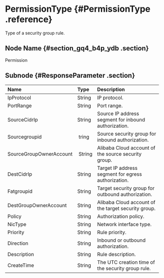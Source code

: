 # PermissionType {#PermissionType .reference}

Type of a security group rule.

## Node Name {#section_gq4_b4p_ydb .section}

Permission

## Subnode {#ResponseParameter .section}

|Name|Type|Description|
|:---|:---|:----------|
|IpProtocol|String|IP protocol.|
|PortRange|String|Port range.|
|SourceCidrIp|String|Source IP address segment for inbound authorization.|
|Sourcegroupid| tring|Source security group for inbound authorization.|
|SourceGroupOwnerAccount| String|Alibaba Cloud account of the source security group.|
|DestCidrIp|String|Target IP address segment for egress authorization.|
|Fatgroupid|String|Target security group for outbound authorization.|
|DestGroupOwnerAccount|String|Alibaba Cloud account of the target security group.|
|Policy|String|Authorization policy.|
|NicType|String|Network interface type.|
|Priority|String|Rule priority. |
|Direction|String|Inbound or outbound authorization.|
|Description|String|Rule description.|
|CreateTime|String|The UTC creation time of the security group rule.|

